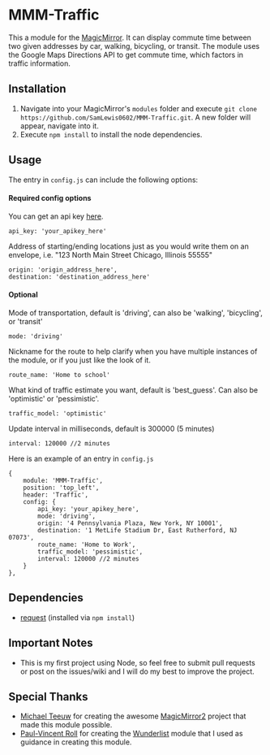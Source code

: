 # MMM-Traffic
This a module for the [MagicMirror](https://github.com/MichMich/MagicMirror/tree/v2-beta). It can display commute time between two given addresses by car, walking, bicycling, or transit. The module uses the Google Maps Directions API to get commute time, which factors in traffic information.

## Installation
1. Navigate into your MagicMirror's `modules` folder and execute `git clone https://github.com/SamLewis0602/MMM-Traffic.git`. A new folder will appear, navigate into it.
2. Execute `npm install` to install the node dependencies.

## Usage
The entry in `config.js` can include the following options:

#### Required config options
You can get an api key [here](https://developers.google.com/maps/documentation/directions/).
```
api_key: 'your_apikey_here'
```
Address of starting/ending locations just as you would write them on an envelope, i.e. "123 North Main Street Chicago, Illinois 55555"
```
origin: 'origin_address_here',
destination: 'destination_address_here'
```
#### Optional
Mode of transportation, default is 'driving', can also be 'walking', 'bicycling', or 'transit'
```
mode: 'driving'
```
Nickname for the route to help clarify when you have multiple instances of the module, or if you just like the look of it.
```
route_name: 'Home to school'
```
What kind of traffic estimate you want, default is 'best_guess'. Can also be 'optimistic' or 'pessimistic'.
```
traffic_model: 'optimistic'
```
Update interval in milliseconds, default is 300000 (5 minutes)
```
interval: 120000 //2 minutes
```
Here is an example of an entry in `config.js`
```
{
	module: 'MMM-Traffic',
	position: 'top_left',
	header: 'Traffic',
	config: {
		api_key: 'your_apikey_here',
		mode: 'driving',
		origin: '4 Pennsylvania Plaza, New York, NY 10001',
		destination: '1 MetLife Stadium Dr, East Rutherford, NJ 07073',
		route_name: 'Home to Work',
		traffic_model: 'pessimistic',
		interval: 120000 //2 minutes
	}
},
```

## Dependencies
- [request](https://www.npmjs.com/package/request) (installed via `npm install`)

## Important Notes
- This is my first project using Node, so feel free to submit pull requests or post on the issues/wiki and I will do my best to improve the project.

## Special Thanks
- [Michael Teeuw](https://github.com/MichMich) for creating the awesome [MagicMirror2](https://github.com/MichMich/MagicMirror/tree/v2-beta) project that made this module possible.
- [Paul-Vincent Roll](https://github.com/paviro) for creating the [Wunderlist](https://github.com/paviro/MMM-Wunderlist) module that I used as guidance in creating this module.

